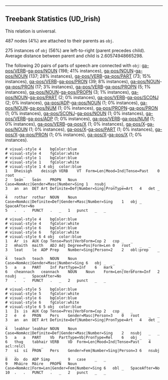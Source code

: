 

--------------------------------------------------------------------------------

## Treebank Statistics (UD_Irish)

This relation is universal.

487 nodes (4%) are attached to their parents as `obj`.

275 instances of `obj` (56%) are left-to-right (parent precedes child).
Average distance between parent and child is 2.60574948665298.

The following 20 pairs of parts of speech are connected with `obj`: [ga-pos/VERB]()-[ga-pos/NOUN]() (198; 41% instances), [ga-pos/NOUN]()-[ga-pos/NOUN]() (137; 28% instances), [ga-pos/VERB]()-[ga-pos/PART]() (73; 15% instances), [ga-pos/VERB]()-[ga-pos/PRON]() (39; 8% instances), [ga-pos/NOUN]()-[ga-pos/PRON]() (17; 3% instances), [ga-pos/VERB]()-[ga-pos/PROPN]() (5; 1% instances), [ga-pos/NOUN]()-[ga-pos/PROPN]() (3; 1% instances), [ga-pos/NOUN]()-[ga-pos/PART]() (2; 0% instances), [ga-pos/VERB]()-[ga-pos/SCONJ]() (2; 0% instances), [ga-pos/ADP]()-[ga-pos/NOUN]() (1; 0% instances), [ga-pos/NOUN]()-[ga-pos/NUM]() (1; 0% instances), [ga-pos/PROPN]()-[ga-pos/PRON]() (1; 0% instances), [ga-pos/SCONJ]()-[ga-pos/NOUN]() (1; 0% instances), [ga-pos/VERB]()-[ga-pos/ADP]() (1; 0% instances), [ga-pos/VERB]()-[ga-pos/NUM]() (1; 0% instances), [ga-pos/VERB]()-[ga-pos/X]() (1; 0% instances), [ga-pos/X]()-[ga-pos/NOUN]() (1; 0% instances), [ga-pos/X]()-[ga-pos/PART]() (1; 0% instances), [ga-pos/X]()-[ga-pos/PRON]() (1; 0% instances), [ga-pos/X]()-[ga-pos/X]() (1; 0% instances).


~~~ conllu
# visual-style 4	bgColor:blue
# visual-style 4	fgColor:white
# visual-style 1	bgColor:blue
# visual-style 1	fgColor:white
# visual-style 1 4 obj	color:blue
1	Dheisigh	deisigh	VERB	VT	Form=Len|Mood=Ind|Tense=Past	0	root	_	_
2	Seán	Seán	PROPN	Noun	Case=NomAcc|Gender=Masc|Number=Sing	1	nsubj	_	_
3	an	an	DET	Art	Definite=Def|Number=Sing|PronType=Art	4	det	_	_
4	rothar	rothar	NOUN	Noun	Case=NomAcc|Definite=Def|Gender=Masc|Number=Sing	1	obj	_	SpaceAfter=No
5	.	.	PUNCT	.	_	1	punct	_	_

~~~


~~~ conllu
# visual-style 4	bgColor:blue
# visual-style 4	fgColor:white
# visual-style 6	bgColor:blue
# visual-style 6	fgColor:white
# visual-style 6 4 obj	color:blue
1	Ar	is	AUX	Cop	Tense=Past|VerbForm=Cop	2	cop	_	_
2	mhaith	maith	ADJ	Adj	Degree=Pos|Form=Len	0	root	_	_
3	leat	le	ADP	Prep	Number=Sing|Person=2	2	obl:prep	_	_
4	teach	teach	NOUN	Noun	Case=NomAcc|Gender=Masc|Number=Sing	6	obj	_	_
5	a	a	PART	Inf	PartType=Inf	6	mark	_	_
6	cheannach	ceannach	NOUN	Noun	Form=Len|VerbForm=Inf	2	nsubj	_	SpaceAfter=No
7	.	.	PUNCT	.	_	2	punct	_	_

~~~


~~~ conllu
# visual-style 5	bgColor:blue
# visual-style 5	fgColor:white
# visual-style 6	bgColor:blue
# visual-style 6	fgColor:white
# visual-style 6 5 obj	color:blue
1	Is	is	AUX	Cop	Tense=Pres|VerbForm=Cop	2	cop	_	_
2	é	é	PRON	Pers	Gender=Masc|Person=3	0	root	_	_
3	an	an	DET	Art	Definite=Def|Number=Sing|PronType=Art	4	det	_	_
4	leabhar	leabhar	NOUN	Noun	Case=NomAcc|Definite=Def|Gender=Masc|Number=Sing	2	nsubj	_	_
5	a	a	PART	Vb	PartType=Vb|PronType=Rel	6	obj	_	_
6	thug	tabhair	VERB	VD	Form=Len|Mood=Ind|Tense=Past	4	acl:relcl	_	_
7	sí	sí	PRON	Pers	Gender=Fem|Number=Sing|Person=3	6	nsubj	_	_
8	do	do	ADP	Simp	_	9	case	_	_
9	Mháire	Máire	PROPN	Noun	Case=NomAcc|Form=Len|Gender=Fem|Number=Sing	6	obl	_	SpaceAfter=No
10	.	.	PUNCT	.	_	2	punct	_	_

~~~



